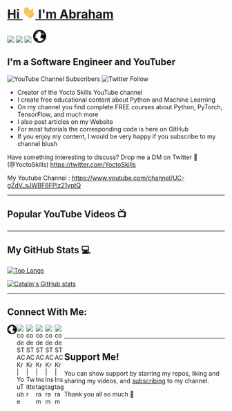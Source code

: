 # [Hi <img src="https://raw.githubusercontent.com/ABSphreak/ABSphreak/master/gifs/Hi.gif" width="30px"> I'm Abraham][website]
[<img height="30" src="https://img.shields.io/badge/twitter-%231DA1F2.svg?&style=for-the-badge&logo=twitter&logoColor=white" />][twitter]
[<img height="30" src = "https://img.shields.io/badge/Youtube-%23E4405F.svg?&style=for-the-badge&logo=Youtube&logoColor=white">][Youtube] 
[<img height="30" src="https://img.shields.io/badge/DEV.TO-%230A0A0A.svg?&style=for-the-badge&logo=dev-dot-to&logoColor=white" />][devto]
[<img height="30" src="https://raw.githubusercontent.com/iconic/open-iconic/master/svg/globe.svg" />][website]

## I'm a Software Engineer and YouTuber
![YouTube Channel Subscribers](https://img.shields.io/youtube/channel/subscribers/UC-gZdV_sJWBF8FPlz21yptQ?label=Connect%20With%20Me%20On%20Youtube&style=social)
![Twitter Follow](https://img.shields.io/twitter/follow/YoctoSkills?label=Connect%20With%20Me%20On%20Twitter&style=social)

- Creator of the Yocto Skills YouTube channel
- I create free educational content about Python and Machine Learning
- On my channel you find complete FREE courses about Python, PyTorch, TensorFlow, and much more
- I also post articles on my Website
- For most tutorials the corresponding code is here on GitHub
- If you enjoy my content, I would be very happy if you subscribe to my channel blush

Have something interesting to discuss? Drop me a DM on Twitter 📨 (@YoctoSkills) https://twitter.com/YoctoSkills

My Youtube Channel : 
https://www.youtube.com/channel/UC-gZdV_sJWBF8FPlz21yptQ


---

## Popular YouTube Videos 📺 



---

## My GitHub Stats 💻

[![Top Langs](https://github-readme-stats.vercel.app/api/top-langs/?username=shadafrough&hide=java,html,css&theme=dracula)](https://github.com/anuraghazra/github-readme-stats)

[![Catalin's GitHub stats](https://github-readme-stats.vercel.app/api?username=shadafrough&theme=dracula)](https://github.com/anuraghazra/github-readme-stats)


[twitter]: https://twitter.com/YoctoSkills
[youtube]: https://www.youtube.com/channel/UC-gZdV_sJWBF8FPlz21yptQ
[website]: #
[devto]: #
[instagram]: #
[discord]: #

---

## Connect With Me:

[<img align="left" alt="codeSTACKr.com" width="22px" src="https://raw.githubusercontent.com/iconic/open-iconic/master/svg/globe.svg" />][website]
[<img align="left" alt="codeSTACKr | YouTube" width="22px" src="https://cdn.jsdelivr.net/npm/simple-icons@v3/icons/youtube.svg" />][youtube]
[<img align="left" alt="codeSTACKr | Twitter" width="22px" src="https://cdn.jsdelivr.net/npm/simple-icons@v3/icons/twitter.svg" />][twitter]
[<img align="left" alt="codeSTACKr | Instagram" width="22px" src="https://cdn.jsdelivr.net/npm/simple-icons@v3/icons/instagram.svg" />][instagram]
[<img align="left" alt="codeSTACKr | Instagram" width="22px" src="https://cdn.jsdelivr.net/npm/simple-icons@v3/icons/discord.svg" />][discord]
[<img align="left" alt="codeSTACKr | Instagram" width="22px" src="https://cdn.jsdelivr.net/npm/simple-icons@v3/icons/dev-dot-to.svg" />][devto]

<br />

---
## Support Me!
You can show support by starring my repos, liking and sharing my videos, and [subscribing](https://www.youtube.com/channel/UC-gZdV_sJWBF8FPlz21yptQ?sub_confirmation=1) to my channel.

Thank you all so much 🙏
